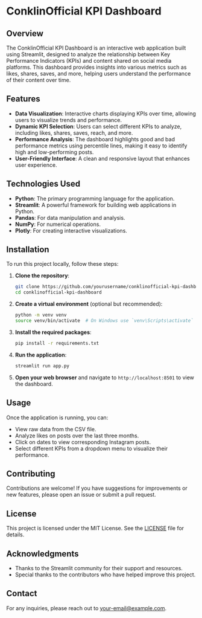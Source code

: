 # ConklinOfficial KPI Dashboard

## Overview

The ConklinOfficial KPI Dashboard is an interactive web application built using Streamlit, designed to analyze the relationship between Key Performance Indicators (KPIs) and content shared on social media platforms. This dashboard provides insights into various metrics such as likes, shares, saves, and more, helping users understand the performance of their content over time.

## Features

- **Data Visualization**: Interactive charts displaying KPIs over time, allowing users to visualize trends and performance.
- **Dynamic KPI Selection**: Users can select different KPIs to analyze, including likes, shares, saves, reach, and more.
- **Performance Analysis**: The dashboard highlights good and bad performance metrics using percentile lines, making it easy to identify high and low-performing posts.
- **User-Friendly Interface**: A clean and responsive layout that enhances user experience.

## Technologies Used

- **Python**: The primary programming language for the application.
- **Streamlit**: A powerful framework for building web applications in Python.
- **Pandas**: For data manipulation and analysis.
- **NumPy**: For numerical operations.
- **Plotly**: For creating interactive visualizations.

## Installation

To run this project locally, follow these steps:

1. **Clone the repository**:
   ```bash
   git clone https://github.com/yourusername/conklinofficial-kpi-dashboard.git
   cd conklinofficial-kpi-dashboard
   ```

2. **Create a virtual environment** (optional but recommended):
   ```bash
   python -m venv venv
   source venv/bin/activate  # On Windows use `venv\Scripts\activate`
   ```

3. **Install the required packages**:
   ```bash
   pip install -r requirements.txt
   ```

4. **Run the application**:
   ```bash
   streamlit run app.py
   ```

5. **Open your web browser** and navigate to `http://localhost:8501` to view the dashboard.

## Usage

Once the application is running, you can:

- View raw data from the CSV file.
- Analyze likes on posts over the last three months.
- Click on dates to view corresponding Instagram posts.
- Select different KPIs from a dropdown menu to visualize their performance.

## Contributing

Contributions are welcome! If you have suggestions for improvements or new features, please open an issue or submit a pull request.

## License

This project is licensed under the MIT License. See the [LICENSE](LICENSE) file for details.

## Acknowledgments

- Thanks to the Streamlit community for their support and resources.
- Special thanks to the contributors who have helped improve this project.

## Contact

For any inquiries, please reach out to [your-email@example.com](mailto:your-email@example.com).